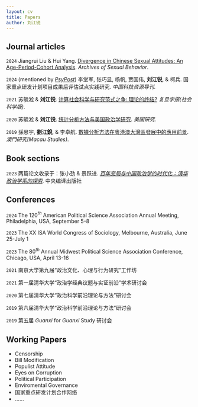 ```yaml
---
layout: cv
title: Papers
author: 刘江锐
---
```

## Journal articles

`2024`
Jiangrui Liu & Hui Yang. [Divergence in Chinese Sexual Attitudes: An Age-Period-Cohort Analysis](https://rdcu.be/dJ3Ix). _Archives of Sexual Behavior_.

`2024` (mentioned by [*PsyPost*](https://www.psypost.org/study-reveals-evolving-sexual-attitudes-in-china-influenced-by-age-urban-rural-divide-and-political-status/))
李堂军, 张巧显, 杨帆, 贾国伟, __刘江锐__, & 柯兵. 国家重点研发计划项目成果后评估试点实践研究. _中国科技资源导刊_.

`2021`
苏毓淞 & __刘江锐__. [计算社会科学与研究范式之争: 理论的终结?](https://is.gd/Xz2rWW) _复旦学报(社会科学版)_.

`2020`
苏毓淞 & __刘江锐__. [统计分析方法与美国政治学研究](https://is.gd/bf5ort). _美国研究_.

`2019`
孫思宇, __劉江銳__, & 李卓航. [數據分析方法在粵港澳大灣區發展中的應用前景](https://is.gd/81IHTa). _澳門研究(Macau Studies)_.
&nbsp;

## Book sections

`2023`
两篇论文收录于：张小劲 & 景跃进. _[百年变局与中国政治学的时代化：清华政治学系的探索](https://mp.weixin.qq.com/s/HOKiUL22dz56fcH-e3JMhg)_. 中央编译出版社
&nbsp;
## Conferences
`2024`
The 120$^{th}$ American Political Science Association Annual Meeting, Philadelphia, USA, September 5-8

`2023`
The XX ISA World Congress of Sociology, Melbourne, Australia, June 25-July 1

`2023`
The 80$^{th}$ Annual Midwest Political Science Association Conference, Chicago, USA, April 13-16

`2021`
南京大学第九届“政治文化、心理与行为研究”工作坊

`2021`
第一届清华大学“政治学经典议题与实证前沿”学术研讨会

`2020`
第七届清华大学“政治科学前沿理论与方法”研讨会

`2019`
第六届清华大学“政治科学前沿理论与方法”研讨会

`2019`
第五届 *Guanxi* for *Guanxi* Study 研讨会
&nbsp;
## Working Papers
* Censorship
* Bill Modification 
* Populist Attitude
* Eyes on Corruption
* Political Participation 
* Enviromental Governance
* 国家重点研发计划合作网络
* ……
